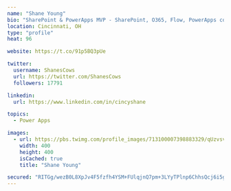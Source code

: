 ```yaml
---
name: "Shane Young"
bio: "SharePoint & PowerApps MVP - SharePoint, O365, Flow, PowerApps consulting? @PowerApps911 | Pure Snark? You found it."
location: Cincinnati, OH
type: "profile"
heat: 96

website: https://t.co/91p5BQ3pUe

twitter:
  username: ShanesCows
  url: https://twitter.com/ShanesCows
  followers: 17791

linkedin:
  url: https://www.linkedin.com/in/cincyshane

topics:
  - Power Apps

images:
  - url: https://pbs.twimg.com/profile_images/713100007398883329/qUzvsvQ3_400x400.jpg
    width: 400
    height: 400
    isCached: true
    title: "Shane Young"

secured: "RITGg/wezB0L8XpJv4F5fzfh4YSM+FUlqjnQ7pm+3LYyTPlnp6ChhsQcj6i5gNavlwsJb4VEbGn74G3gwqNjZDejzyUjobqg8PT1y178I9+NgWyQ+x732wuUSiNPUHkjkOFC2/lXcJAeyiHPrxHXbREobElB5GJnuwOu1WuCdbUpQznTgURNzJ2AzgrtzfvZIdM6FtfXNAz5Cwl3p7m9dweJ9LFrM40b4U3Ofn7r70H9K+l59qN+TPoFoIP6xMArAkmGjjlXFGJHHeIr9AtBlQPHUcdDzjjWFbwmFZvZ9s9uv+SWLWXl4r9rWJLA0u8cduxJsk0yHJHXICkfgCNMIF1tY6u/rNug3wFL9DUfJT8oETvFF5YMnu3q++TF849uT7vLqylWShK0UmmsU38i/QWWKh2HnYbc6Vp1KB8UEGc=;pv00vMwjHq+LitWqs+kbLw=="
---
```



